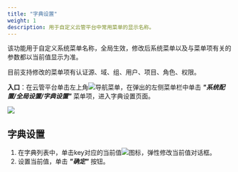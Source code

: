 ```yaml
---
title: "字典设置"
weight: 1
description: 用于自定义云管平台中常用菜单的显示名称。
---
```


该功能用于自定义系统菜单名称，全局生效，修改后系统菜单以及与菜单项有关的参数都以当前值显示为准。

目前支持修改的菜单项有认证源、域、组、用户、项目、角色、权限。

**入口**：在云管平台单击左上角![](../../../images/intro/nav.png)导航菜单，在弹出的左侧菜单栏中单击 **_"系统配置/全局设置/字典设置"_** 菜单项，进入字典设置页面。

![](../../../images/system/dictionary1.png)


## 字典设置

1. 在字典列表中，单击key对应的当前值![](../../../images/intro/edit1.png)图标，弹性修改当前值对话框。
2. 设置当前值，单击 **_"确定"_** 按钮。
